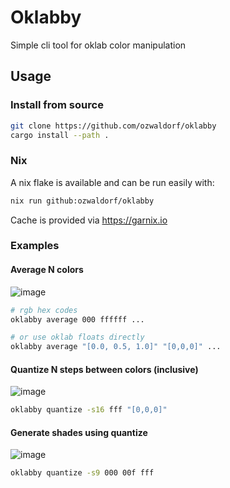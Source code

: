 # Oklabby

Simple cli tool for oklab color manipulation

## Usage

### Install from source

```bash
git clone https://github.com/ozwaldorf/oklabby
cargo install --path .
```

### Nix

A nix flake is available and can be run easily with:

```bash
nix run github:ozwaldorf/oklabby
```

Cache is provided via https://garnix.io

### Examples

#### Average N colors

![image](https://github.com/ozwaldorf/oklabby/assets/8976745/e41bba07-f376-4ef1-9a68-ea48396e1aa7)

```bash
# rgb hex codes
oklabby average 000 ffffff ...

# or use oklab floats directly
oklabby average "[0.0, 0.5, 1.0]" "[0,0,0]" ...
```

#### Quantize N steps between colors (inclusive)

![image](https://github.com/ozwaldorf/oklabby/assets/8976745/26638af3-6df0-47a6-a6c9-07df644af348)

```bash
oklabby quantize -s16 fff "[0,0,0]"
```

#### Generate shades using quantize

![image](https://github.com/ozwaldorf/oklabby/assets/8976745/ac8d0359-feae-4e7d-804e-8930904efde2)

```bash
oklabby quantize -s9 000 00f fff
```
